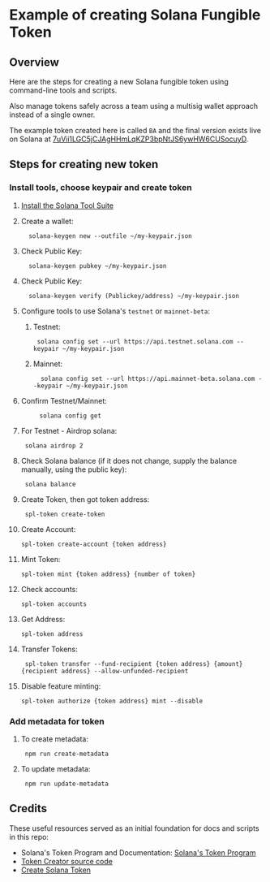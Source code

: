 # Example of creating Solana Fungible Token

## Overview

Here are the steps for creating a new Solana fungible token using command-line tools and scripts.

Also manage tokens safely across a team using a multisig wallet approach instead of a single owner.

The example token created here is called `BA` and the final version exists live on Solana at [7uVii1LGC5jCJAgHHmLqKZP3bpNtJS6ywHW6CUSocuyD](https://explorer.solana.com/address/7uVii1LGC5jCJAgHHmLqKZP3bpNtJS6ywHW6CUSocuyD).

## Steps for creating new token

### Install tools, choose keypair and create token

1. [Install the Solana Tool Suite](https://docs.solana.com/cli/install-solana-cli-tools)

2. Create a wallet:

         solana-keygen new --outfile ~/my-keypair.json
3. Check Public Key:
                    
         solana-keygen pubkey ~/my-keypair.json
4. Check Public Key:

         solana-keygen verify (Publickey/address) ~/my-keypair.json
5. Configure tools to use Solana's `testnet` or `mainnet-beta`:
   1. Testnet:
   
           solana config set --url https://api.testnet.solana.com --keypair ~/my-keypair.json
   2. Mainnet:

            solana config set --url https://api.mainnet-beta.solana.com --keypair ~/my-keypair.json
6. Confirm Testnet/Mainnet:

            solana config get
7. For Testnet - Airdrop solana:

        solana airdrop 2
8. Check Solana balance (if it does not change, supply the balance manually, using the public key):

        solana balance
9. Create Token, then got token address:

        spl-token create-token
10. Create Account:

        spl-token create-account {token address}
11. Mint Token:

        spl-token mint {token address} {number of token}
12. Check accounts:

        spl-token accounts
13. Get Address:

        spl-token address
14. Transfer Tokens:

         spl-token transfer --fund-recipient {token address} {amount} {recipient address} --allow-unfunded-recipient
15. Disable feature minting:

        spl-token authorize {token address} mint --disable

### Add metadata for token

1. To create metadata:

        npm run create-metadata
2. To update metadata:

        npm run update-metadata


## Credits

These useful resources served as an initial foundation for docs and scripts in this repo:

- Solana's Token Program and Documentation: [Solana's Token Program](https://spl.solana.com/token)
- [Token Creator source code](https://github.com/jacobcreech/Token-Creator)
- [Create Solana Token](https://github.com/briangershon/create-solana-token)
